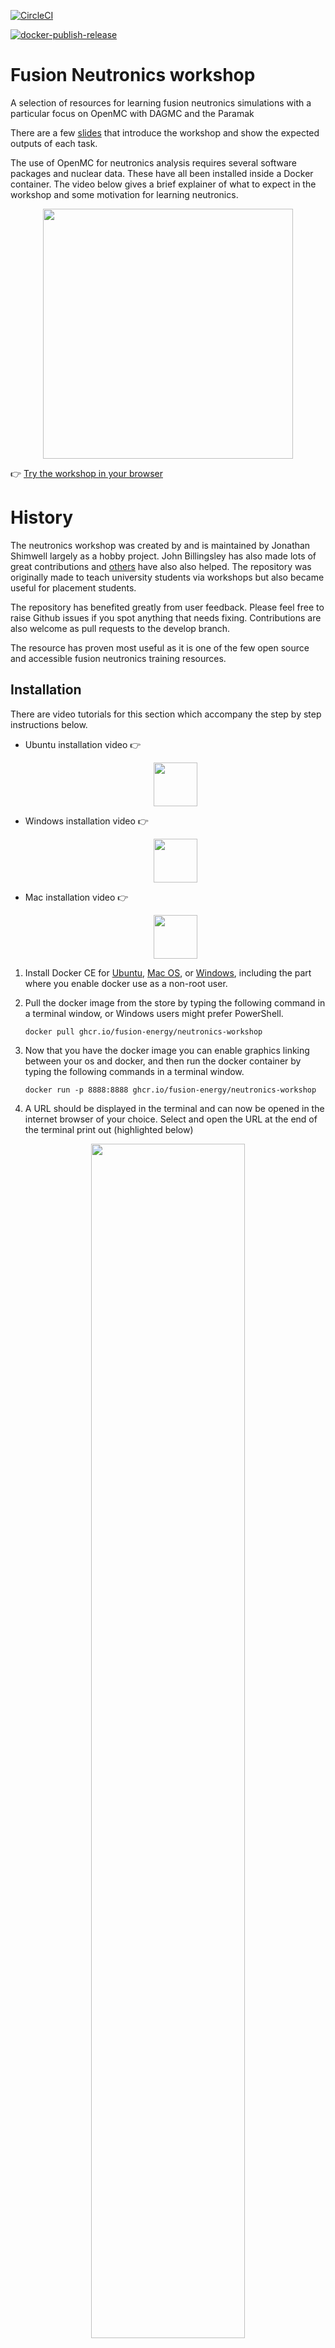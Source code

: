 
[![CircleCI](https://circleci.com/gh/fusion-energy/neutronics-workshop/tree/main.svg?style=svg)](https://circleci.com/gh/fusion-energy/neutronics-workshop/tree/main)
<!-- [![CI with install](https://github.com/fusion-energy/neutronics-workshop/actions/workflows/ci_tests.yml/badge.svg)](https://github.com/fusion-energy/neutronics-workshop/actions/workflows/ci_tests.yml) -->

[![docker-publish-release](https://github.com/fusion-energy/neutronics-workshop/actions/workflows/docker-publish.yml/badge.svg)](https://github.com/fusion-energy/neutronics-workshop/actions/workflows/docker-publish.yml)

# Fusion Neutronics workshop
A selection of resources for learning fusion neutronics simulations with a
particular focus on OpenMC with DAGMC and the Paramak

There are a few 
[slides](https://slides.com/neutronics_workshop/neutronics_workshop) that introduce
the workshop and show the expected outputs of each task.

The use of OpenMC for neutronics analysis requires several software packages
and nuclear data. These have all been installed inside a Docker container.
The video below gives a brief explainer of what to expect in the workshop and
some motivation for learning neutronics.

<p align="center"><a href="https://youtu.be/gcZo7ZPtPr8" target="_blank"><img src="https://user-images.githubusercontent.com/8583900/144746742-3e31e0ee-6380-4db7-b8ea-0b1c302d497b.png" height="400" /></a></p>

:point_right: [Try the workshop in your browser](https://neutronics-workshop-4zf6u4tg6a-lz.a.run.app/)

# History

The neutronics workshop was created by and is maintained by Jonathan Shimwell
largely as a hobby project. John Billingsley has also made lots of great
contributions and
[others](https://github.com/fusion-energy/neutronics-workshop/graphs/contributors) have
also also helped. The repository was originally made to teach university
students via workshops but also became useful for placement students.

The repository has benefited greatly from user feedback. Please feel free to
raise Github issues if you spot anything that needs fixing. Contributions are
also welcome as pull requests to the develop branch. 

The resource has proven most useful as it is one of the few open source and
accessible fusion neutronics training resources.



## Installation

There are video tutorials for this section which accompany the step by step
instructions below.
- Ubuntu installation video :point_right: <p align="center"><a href="https://youtu.be/PqIb5MZKyGA" target="_blank"><img src="https://user-images.githubusercontent.com/8583900/114008054-c9cb7e80-9859-11eb-8e07-32e95c600667.png" height="70" /></a></p>
- Windows installation video :point_right: <p align="center"><a href="https://youtu.be/WltgKuTNxmE" target="_blank"><img src="https://user-images.githubusercontent.com/8583900/114008108-d3ed7d00-9859-11eb-8bb5-0c19ce775015.png" height="70" /></a></p>
- Mac installation video :point_right: <p align="center"><a href="https://www.youtube.com/watch?v=wPk3BenK-Qk" target="_blank"><img src="https://user-images.githubusercontent.com/8583900/114172031-05834880-992d-11eb-8277-5a6cda2b5e12.png" height="70" /></a></p>

1. Install Docker CE for
[Ubuntu](https://docs.docker.com/install/linux/docker-ce/ubuntu/),
[Mac OS](https://store.docker.com/editions/community/docker-ce-desktop-mac), or
[Windows](https://hub.docker.com/editions/community/docker-ce-desktop-windows),
including the part where you enable docker use as a non-root user. 


2. Pull the docker image from the store by typing the following command in a
terminal window, or Windows users might prefer PowerShell.

    ```docker pull ghcr.io/fusion-energy/neutronics-workshop```

3. Now that you have the docker image you can enable graphics linking between
your os and docker, and then run the docker container by typing the following
commands in a terminal window.

    ```docker run -p 8888:8888 ghcr.io/fusion-energy/neutronics-workshop```

4. A URL should be displayed in the terminal and can now be opened in the
internet browser of your choice. Select and open the URL at the end of the terminal print out (highlighted below)

<p align="center"><img src="https://user-images.githubusercontent.com/8583900/144759522-5306e61e-e30d-45e0-bb1a-ea8360e8c6da.png" width="70%" /></p>

5. Some tasks require the use of Paraview to view the 3D meshes produced.
Parview can be download from [here](https://www.paraview.org/download/).
    <details>
      <summary><b>Expand</b> - Ubuntu terminal commands for Paraview install</summary>
        <pre><code class="language-html">
        sudo apt update && sudo apt-get install paraview
        </code></pre>
    </details>

6. Some tasks require the use of CAD software to view the 3D geometry produced.
FreeCAD is one option for this and can be downloaded [here](https://www.freecadweb.org/downloads.php).
    <details>
        <summary><b>Expand</b> - Ubuntu terminal commands for FreeCAD install</summary>
            <pre><code class="language-html">
            sudo apt update && sudo apt-get install freecad
            </code></pre>
    </details>

## Workshop tasks

The task videos are all available on a nice [Gather Town](https://gather.town/app/QnHxhg6bPf8KQdii/openmc-workshop) 
map which is great for working through the workshop with colleagues.

| Tasks | Keywords | Video(s) |
|-|-|-|
| [Task 1 - Cross sections](https://github.com/fusion-energy/neutronics-workshop/tree/main/tasks/task_01_cross_sections) | Nuclear data, cross-sections, MT numbers, Doppler | [link1](https://youtu.be/eBZ2lY_2v7I)  [link2](https://youtu.be/ELZNeIdSuMY) [link3](https://youtu.be/ec5BLLL6Q_g) [link4](https://youtu.be/mkl1mVnTO6g) |
| [Task 2 - Materials](https://github.com/fusion-energy/neutronics-workshop/tree/main/tasks/task_02_making_materials) | Materials, Neutronics Material Maker, Mixed materials | [link](https://youtu.be/-NGnY-1TWCA) |
| [Task 3 - CSG geometry](https://github.com/fusion-energy/neutronics-workshop/tree/main/tasks/task_03_making_CSG_geometry) | CSG geometry, Geometry visualisation | [link](https://youtu.be/Ovr7oYukYRw) |
| [Task 4 - Sources](https://github.com/fusion-energy/neutronics-workshop/tree/main/tasks/task_04_make_sources) | Neutron point sources, Gamma sources, Plasma sources, Neutron track visualisation | [link](https://youtu.be/j9dT1Viqcu4) |
| [Task 5 - TBR](https://github.com/fusion-energy/neutronics-workshop/tree/main/tasks/task_05_CSG_cell_tally_TBR) | Tritium Breeding Ratio, Cell tallies, Simulations | [link](https://youtu.be/Vc7Qy7QW4o8) |
| [Task 6 - DPA](https://github.com/fusion-energy/neutronics-workshop/tree/main/tasks/task_06_CSG_cell_tally_DPA) | Displacements Per Atom, Cell tallies, Simulations, Volume calculations | [link](https://youtu.be/VLn59FSc4GA) |
| [Task 7 - Neutron and photon spectra](https://github.com/fusion-energy/neutronics-workshop/tree/main/tasks/task_07_CSG_cell_tally_spectra) | Neutron Spectra, Photon Spectra, Cell tallies, Energy group structures, Flux, Current | [link](https://youtu.be/qHqAuqMLYPA) |
| [Task 8 - Mesh tallies](https://github.com/fusion-energy/neutronics-workshop/tree/main/tasks/task_08_CSG_mesh_tally) | Mesh tallies, Structured meshes | [link](https://youtu.be/KYIsDjip1nQ) |
| [Task 9 - Dose](https://github.com/fusion-energy/neutronics-workshop/tree/main/tasks/task_09_CSG_surface_tally_dose) | Dose, Cell tallies, Dose coefficients |  |
| [Task 10 - Making CAD geometry](https://github.com/fusion-energy/neutronics-workshop/tree/main/tasks/task_10_making_CAD_geometry) | Parametric CAD geometry, Paramak, Geometry visualisation | [link](https://www.youtube.com/watch?v=Bn_TcJSOvaA) |
| [Task 11 - CAD Cell tallies](https://github.com/fusion-energy/neutronics-workshop/tree/main/tasks/task_11_CAD_mesh_tally_heat) | CAD-based neutronics, Cell tallies, DAGMC, Heating |  |
| [Task 12 - CAD Mesh tallies](https://github.com/fusion-energy/neutronics-workshop/tree/main/tasks/task_12_CAD_cell_tally_fast_flux) | CAD-based neutronics, Mesh tallies, Paramak, DAGMC, Fast flux |  |
| [Task 13 - Techniques for sampling parameter space](https://github.com/fusion-energy/neutronics-workshop/tree/main/tasks/task_13_parameter_study_sampling) | Sampling, Interpolation, Multi-dimensional parameter studies |  |
| [Task 14 - Parameter study optimisation](https://github.com/fusion-energy/neutronics-workshop/tree/main/tasks/task_14_parameter_study_optimisation) | Data science machine learning approaches |  |
